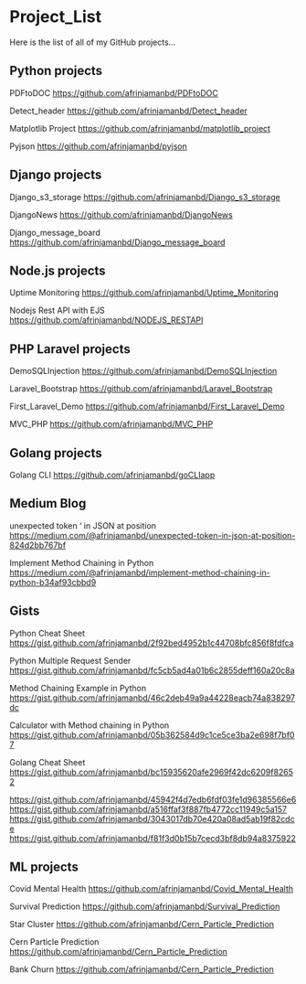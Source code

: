 # Project_List
Here is the list of all of my GitHub projects...   

   
## Python projects

  PDFtoDOC
  https://github.com/afrinjamanbd/PDFtoDOC
  
  Detect_header
  https://github.com/afrinjamanbd/Detect_header
    
  Matplotlib Project
  https://github.com/afrinjamanbd/matplotlib_project
  
  Pyjson
  https://github.com/afrinjamanbd/pyjson
  
  
  
## Django projects

   Django_s3_storage
   https://github.com/afrinjamanbd/Django_s3_storage
   
   DjangoNews
   https://github.com/afrinjamanbd/DjangoNews
   
   Django_message_board
   https://github.com/afrinjamanbd/Django_message_board
   
   
      
## Node.js projects
   
   Uptime Monitoring
   https://github.com/afrinjamanbd/Uptime_Monitoring
   
   Nodejs Rest API with EJS
   https://github.com/afrinjamanbd/NODEJS_RESTAPI
   
   
   
## PHP Laravel projects  
   
   DemoSQLInjection
   https://github.com/afrinjamanbd/DemoSQLInjection
   
   Laravel_Bootstrap
   https://github.com/afrinjamanbd/Laravel_Bootstrap
   
   First_Laravel_Demo
   https://github.com/afrinjamanbd/First_Laravel_Demo
   
   MVC_PHP
   https://github.com/afrinjamanbd/MVC_PHP
  
  
  
## Golang projects

  Golang CLI
  https://github.com/afrinjamanbd/goCLIapp



## Medium Blog

   unexpected token ‘ in JSON at position
   https://medium.com/@afrinjamanbd/unexpected-token-in-json-at-position-824d2bb767bf
   
   Implement Method Chaining in Python
   https://medium.com/@afrinjamanbd/implement-method-chaining-in-python-b34af93cbbd9



## Gists
  
  Python Cheat Sheet 
  https://gist.github.com/afrinjamanbd/2f92bed4952b1c44708bfc856f8fdfca
  
  Python Multiple Request Sender
  https://gist.github.com/afrinjamanbd/fc5cb5ad4a01b6c2855deff160a20c8a
  
  Method Chaining Example in Python
  https://gist.github.com/afrinjamanbd/46c2deb49a9a44228eacb74a838297dc
  
  Calculator with Method chaining in Python
  https://gist.github.com/afrinjamanbd/05b362584d9c1ce5ce3ba2e698f7bf07
   
  Golang Cheat Sheet 
  https://gist.github.com/afrinjamanbd/bc15935620afe2969f42dc6209f82652

  https://gist.github.com/afrinjamanbd/45942f4d7edb6fdf03fe1d96385566e6
  https://gist.github.com/afrinjamanbd/a516ffaf3f887fb4772cc11949c5a157
  https://gist.github.com/afrinjamanbd/3043017db70e420a08ad5ab19f82cdce
  https://gist.github.com/afrinjamanbd/f81f3d0b15b7cecd3bf8db94a8375922
  
  
  ## ML projects

  Covid Mental Health
  https://github.com/afrinjamanbd/Covid_Mental_Health
 
  Survival Prediction
  https://github.com/afrinjamanbd/Survival_Prediction
    
  Star Cluster
  https://github.com/afrinjamanbd/Cern_Particle_Prediction
   
  Cern Particle Prediction
  https://github.com/afrinjamanbd/Cern_Particle_Prediction
 
  Bank Churn
  https://github.com/afrinjamanbd/Cern_Particle_Prediction
  
